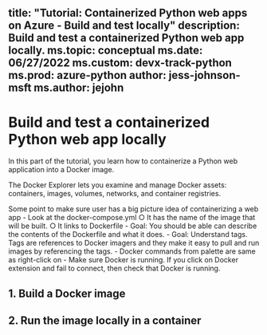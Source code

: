 title: "Tutorial: Containerized Python web apps on Azure - Build and test locally"
description: Build and test a containerized Python web app locally.
ms.topic: conceptual
ms.date: 06/27/2022
ms.custom: devx-track-python
ms.prod: azure-python
author: jess-johnson-msft
ms.author: jejohn
---

# Build and test a containerized Python web app locally

In this part of the tutorial, you learn how to containerize a Python web application into a Docker image.

The Docker Explorer lets you examine and manage Docker assets: containers, images, volumes, networks, and container registries. 

Some point to make sure user has a big picture idea of containerizing a web app
	- Look at the  docker-compose.yml
		○ It has the name of the image that will be built.
		○ It links to Dockerfile
	- Goal: You should be able can describe the contents of the Dockerfile and what it does.
	- Goal: Understand tags. Tags are references to Docker imagers and they make it easy to pull and run images by referencing the tags.
	- Docker commands from palette are same as right-click on 
	- Make sure Docker is running. If you click on Docker extension and fail to connect, then check that Docker is running.

## 1. Build a Docker image


## 2. Run the image locally in a container